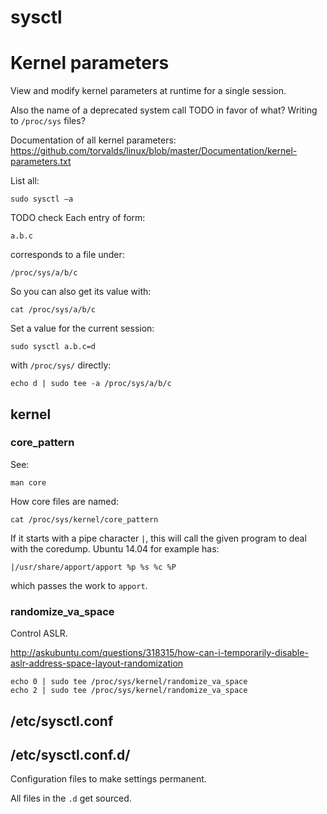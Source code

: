 # sysctl

# Kernel parameters

View and modify kernel parameters at runtime for a single session.

Also the name of a deprecated system call TODO in favor of what? Writing to `/proc/sys` files?

Documentation of all kernel parameters: <https://github.com/torvalds/linux/blob/master/Documentation/kernel-parameters.txt>

List all:

    sudo sysctl –a

TODO check Each entry of form:

    a.b.c

corresponds to a file under:

    /proc/sys/a/b/c

So you can also get its value with:

    cat /proc/sys/a/b/c

Set a value for the current session:

    sudo sysctl a.b.c=d

with `/proc/sys/` directly:

    echo d | sudo tee -a /proc/sys/a/b/c

## kernel

### core_pattern

See:

    man core

How core files are named:

    cat /proc/sys/kernel/core_pattern

If it starts with a pipe character `|`, this will call the given program to deal with the coredump. Ubuntu 14.04 for example has:

    |/usr/share/apport/apport %p %s %c %P

which passes the work to `apport`.

### randomize_va_space

Control ASLR.

<http://askubuntu.com/questions/318315/how-can-i-temporarily-disable-aslr-address-space-layout-randomization>

    echo 0 | sudo tee /proc/sys/kernel/randomize_va_space
    echo 2 | sudo tee /proc/sys/kernel/randomize_va_space

## /etc/sysctl.conf

## /etc/sysctl.conf.d/

Configuration files to make settings permanent.

All files in the `.d` get sourced.

